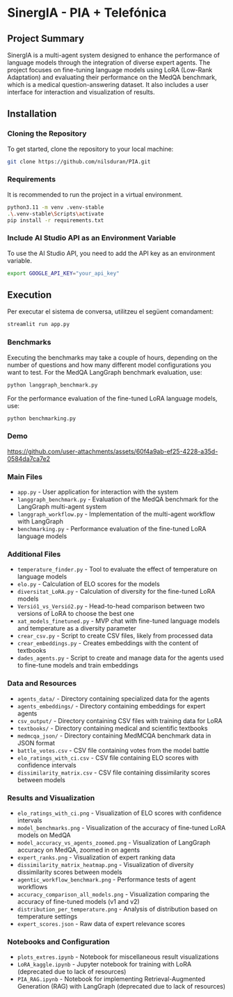 # SinergIA - PIA + Telefónica

## Project Summary
SinergIA is a multi-agent system designed to enhance the performance of language models through the integration of diverse expert agents. The project focuses on fine-tuning language models using LoRA (Low-Rank Adaptation) and evaluating their performance on the MedQA benchmark, which is a medical question-answering dataset. It also includes a user interface for interaction and visualization of results.

## Installation
### Cloning the Repository
To get started, clone the repository to your local machine:
```bash
git clone https://github.com/nilsduran/PIA.git
```
### Requirements
It is recommended to run the project in a virtual environment. 
```bash
python3.11 -m venv .venv-stable
.\.venv-stable\Scripts\activate
pip install -r requirements.txt
```
### Include AI Studio API as an Environment Variable
To use the AI Studio API, you need to add the API key as an environment variable.
```bash
export GOOGLE_API_KEY="your_api_key"
```

## Execution
Per executar el sistema de conversa, utilitzeu el següent comandament:
```bash
streamlit run app.py
```

### Benchmarks
Executing the benchmarks may take a couple of hours, depending on the number of questions and how many different model configurations you want to test.
For the MedQA LangGraph benchmark evaluation, use:
```bash
python langgraph_benchmark.py
```
For the performance evaluation of the fine-tuned LoRA language models, use:
```bash
python benchmarking.py
```

### Demo

https://github.com/user-attachments/assets/60f4a9ab-ef25-4228-a35d-0584da7ca7e2

### Main Files
- `app.py` - User application for interaction with the system
- `langgraph_benchmark.py` - Evaluation of the MedQA benchmark for the LangGraph multi-agent system
- `langgraph_workflow.py` - Implementation of the multi-agent workflow with LangGraph
- `benchmarking.py` - Performance evaluation of the fine-tuned LoRA language models
### Additional Files
- `temperature_finder.py` - Tool to evaluate the effect of temperature on language models
- `elo.py` - Calculation of ELO scores for the models
- `diversitat_LoRA.py` - Calculation of diversity for the fine-tuned LoRA models
- `Versió1_vs_Versió2.py` - Head-to-head comparison between two versions of LoRA to choose the best one
- `xat_models_finetuned.py` - MVP chat with fine-tuned language models and temperature as a diversity parameter
- `crear_csv.py` - Script to create CSV files, likely from processed data
- `crear_embeddings.py` - Creates embeddings with the content of textbooks
- `dades_agents.py` - Script to create and manage data for the agents used to fine-tune models and train embeddings
### Data and Resources
- `agents_data/` - Directory containing specialized data for the agents
- `agents_embeddings/` - Directory containing embeddings for expert agents
- `csv_output/` - Directory containing CSV files with training data for LoRA
- `textbooks/` - Directory containing medical and scientific textbooks
- `medmcqa_json/` - Directory containing MedMCQA benchmark data in JSON format
- `battle_votes.csv` - CSV file containing votes from the model battle
- `elo_ratings_with_ci.csv` - CSV file containing ELO scores with confidence intervals
- `dissimilarity_matrix.csv` - CSV file containing dissimilarity scores between models
### Results and Visualization
- `elo_ratings_with_ci.png` - Visualization of ELO scores with confidence intervals
- `model_benchmarks.png` - Visualization of the accuracy of fine-tuned LoRA models on MedQA
- `model_accuracy_vs_agents_zoomed.png` - Visualization of LangGraph accuracy on MedQA, zoomed in on agents
- `expert_ranks.png` - Visualization of expert ranking data
- `dissimilarity_matrix_heatmap.png` - Visualization of diversity dissimilarity scores between models
- `agentic_workflow_benchmark.png` - Performance tests of agent workflows
- `accuracy_comparison_all_models.png` - Visualization comparing the accuracy of fine-tuned models (v1 and v2)
- `distribution_per_temperature.png` - Analysis of distribution based on temperature settings
- `expert_scores.json` - Raw data of expert relevance scores
### Notebooks and Configuration
- `plots_extres.ipynb` - Notebook for miscellaneous result visualizations
- `LoRA_kaggle.ipynb` - Jupyter notebook for training with LoRA (deprecated due to lack of resources)
- `PIA_RAG.ipynb` - Notebook for implementing Retrieval-Augmented Generation (RAG) with LangGraph (deprecated due to lack of resources)
